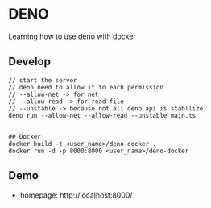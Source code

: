 # DENO 
Learning how to use deno with docker

## Develop
```
// start the server
// deno need to allow it to each permission
// --allow-net -> for net
// --allow-read -> for read file
// --unstable -> because not all deno api is stabllize
deno run --allow-net --allow-read --unstable main.ts


## Docker
docker build -t <user_name>/deno-docker .
docker run -d -p 8000:8000 <user_name>/deno-docker
```

## Demo
- homepage: http://localhost:8000/